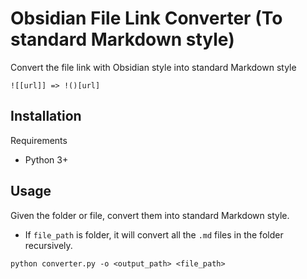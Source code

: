# Obsidian File Link Converter (To standard Markdown style)
Convert the file link with Obsidian style into standard Markdown style

``` 
![[url]] => !()[url]
```

## Installation
Requirements
* Python 3+

## Usage

Given the folder or file, convert them into standard Markdown style.

* If `file_path` is folder, it will convert all the `.md` files in the folder recursively.

```
python converter.py -o <output_path> <file_path>
```
